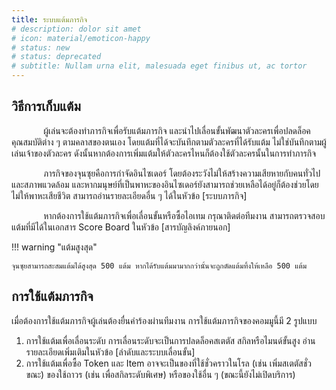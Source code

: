 ```yaml
---
title: ระบบแต้มภารกิจ
# description: dolor sit amet
# icon: material/emoticon-happy
# status: new
# status: deprecated
# subtitle: Nullam urna elit, malesuada eget finibus ut, ac tortor
---
```


## วิธีการเก็บแต้ม

<p>&nbsp;&nbsp;&nbsp;&nbsp;&nbsp;&nbsp;&nbsp;&nbsp;&nbsp;&nbsp;&nbsp;&nbsp; ผู้เล่นจะต้องทำภารกิจเพื่อรับแต้มภารกิจ และนำไปเลื่อนขั้นพัฒนาตัวละครเพื่อปลดล็อคคุณสมบัติต่าง ๆ ตามคลาสของตนเอง โดยแต้มที่ได้จะบันทึกตามตัวละครที่ได้รับแต้ม ไม่ใช่บันทึกตามผู้เล่นเจ้าของตัวละคร ดังนั้นหากต้องการเพิ่มแต้มให้ตัวละครไหนก็ต้องใช้ตัวละครนั้นในการทำภารกิจ</p>

<!-- TODO: Link -->
<p>&nbsp;&nbsp;&nbsp;&nbsp;&nbsp;&nbsp;&nbsp;&nbsp;&nbsp;&nbsp;&nbsp;&nbsp; ภารกิจของจุนซุยคือการกำจัดอินไซเดอร์ โดยต้องระวังไม่ให้สร้างความเสียหายกับคนทั่วไปและสภาพแวดล้อม และหากมนุษย์ที่เป็นพาหะของอินไซเดอร์ยังสามารถช่วยเหลือได้อยู่ก็ต้องช่วยโดยไม่ให้พาหะเสียชีวิต สามารถอ่านรายละเอียดอื่น ๆ ได้ในหัวข้อ [ระบบภารกิจ]</p>

<p>&nbsp;&nbsp;&nbsp;&nbsp;&nbsp;&nbsp;&nbsp;&nbsp;&nbsp;&nbsp;&nbsp;&nbsp; หากต้องการใช้แต้มภารกิจเพื่อเลื่อนขั้นหรือซื้อไอเทม กรุณาติดต่อทีมงาน สามารถตรวจสอบแต้มที่มีได้ในเอกสาร Score Board ในหัวข้อ [สารบัญลิงค์ภายนอก]</p>

!!! warning "แต้มสูงสุด"

    จุนซุยสามารถสะสมแต้มได้สูงสุด 500 แต้ม หากได้รับแต้มมามากกว่านั้นจะถูกตัดแต้มทิ้งให้เหลือ 500 แต้ม

## การใช้แต้มภารกิจ

เมื่อต้องการใช้แต้มภารกิจผู้เล่นต้องยื่นคำร้องผ่านทีมงาน การใช้แต้มภารกิจของคอมมูนี้มี 2 รูปแบบ
<!-- TODO: Link -->
1. การใช้แต้มเพื่อเลื่อนระดับ การเลื่อนระดับจะเป็นการปลดล็อคสเตตัส สกิลหรือไมนด์ขั้นสูง อ่านรายละเอียดเพิ่มเติมในหัวข้อ [ลำดับและระบบเลื่อนขั้น]
1. การใช้แต้มเพื่อซื้อ Token และ Item อาจจะเป็นของที่ใช้ชั่วคราวในโรล (เช่น เพิ่มสเตตัสชั่วขณะ) ของใช้ถาวร (เช่น เพื่อสกิลระดับพิเศษ) หรือของใช้อื่น ๆ (ขณะนี้ยังไม่เปิดบริการ)
